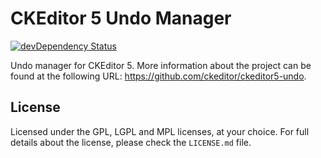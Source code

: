 CKEditor 5 Undo Manager
========================================

[![devDependency Status](https://david-dm.org/ckeditor/ckeditor5-undo/dev-status.svg)](https://david-dm.org/ckeditor/ckeditor5-undo#info=devDependencies)

Undo manager for CKEditor 5. More information about the project can be found at the following URL: <https://github.com/ckeditor/ckeditor5-undo>.

## License

Licensed under the GPL, LGPL and MPL licenses, at your choice. For full details about the license, please check the `LICENSE.md` file.
